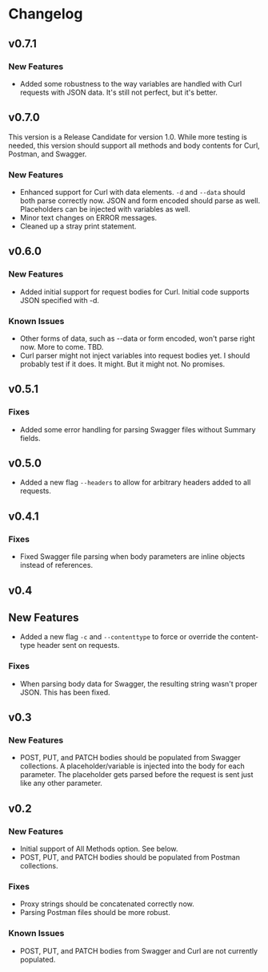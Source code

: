 # Changelog

## v0.7.1  

### New Features  
- Added some robustness to the way variables are handled with Curl requests with JSON data. It's still not perfect, but it's better.    


## v0.7.0  

This version is a Release Candidate for version 1.0. While more testing is needed, this version should support all methods and body contents for Curl, Postman, and Swagger.  

### New Features  
- Enhanced support for Curl with data elements. `-d` and `--data` should both parse correctly now. JSON and form encoded should parse as well. Placeholders can be injected with variables as well.  
- Minor text changes on ERROR messages.   
- Cleaned up a stray print statement.  


## v0.6.0  

### New Features  
- Added initial support for request bodies for Curl. Initial code supports JSON specified with -d.  

### Known Issues  
- Other forms of data, such as --data or form encoded, won't parse right now. More to come. TBD.
- Curl parser might not inject variables into request bodies yet. I should probably test if it does. It might. But it might not. No promises.   


## v0.5.1

### Fixes  
- Added some error handling for parsing Swagger files without Summary fields.


## v0.5.0

- Added a new flag ```--headers``` to allow for arbitrary headers added to all requests.


## v0.4.1

### Fixes
- Fixed Swagger file parsing when body parameters are inline objects instead of references.


## v0.4

## New Features
- Added a new flag ```-c``` and ```--contenttype``` to force or override the content-type header sent on requests.

### Fixes
- When parsing body data for Swagger, the resulting string wasn't proper JSON. This has been fixed.  


## v0.3

### New Features  
- POST, PUT, and PATCH bodies should be populated from Swagger collections. A placeholder/variable is injected into the body for each parameter. The placeholder gets parsed before the request is sent just like any other parameter.


## v0.2

### New Features  
- Initial support of All Methods option. See below.  
- POST, PUT, and PATCH bodies should be populated from Postman collections.  

### Fixes
- Proxy strings should be concatenated correctly now.
- Parsing Postman files should be more robust.

### Known Issues  
- POST, PUT, and PATCH bodies from Swagger and Curl are not currently populated.  
